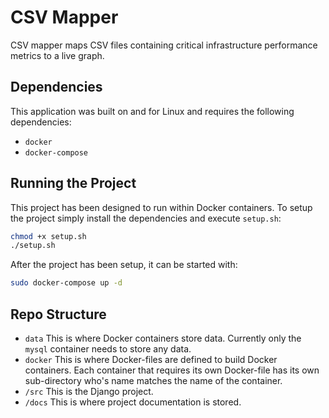 # CSV Mapper
CSV mapper maps CSV files containing critical infrastructure performance metrics
to a live graph.

## Dependencies
This application was built on and for Linux and requires the following
dependencies:
- `docker`
- `docker-compose`

## Running the Project
This project has been designed to run within Docker containers. To setup the
project simply install the dependencies and execute `setup.sh`:

```bash
chmod +x setup.sh
./setup.sh
```

After the project has been setup, it can be started with:
```bash
sudo docker-compose up -d
```

## Repo Structure
- `data`
  This is where Docker containers store data. Currently only the `mysql`
  container needs to store any data.
- `docker`
  This is where Docker-files are defined to build Docker containers. Each
  container that requires its own Docker-file has its own sub-directory who's
  name matches the name of the container.
- `/src`
  This is the Django project.
- `/docs`
  This is where project documentation is stored.